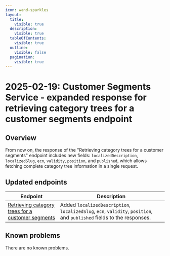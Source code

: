 ```yaml
---
icon: wand-sparkles
layout:
  title:
    visible: true
  description:
    visible: true
  tableOfContents:
    visible: true
  outline:
    visible: false
  pagination:
    visible: true
---
```


# 2025-02-19: Customer Segments Service - expanded response for retrieving category trees for a customer segments endpoint

## Overview

From now on, the response of the "Retrieving category trees for a customer segments" endpoint includes new fields: `localizedDescription`, `localizedSlug`, `ecn`, `validity`, `position`, and `published`, which allows fetching complete category tree information in a single request.

## Updated endpoints

| Endpoint                                                                                                                               | Description                                                                                                            |
|----------------------------------------------------------------------------------------------------------------------------------------|------------------------------------------------------------------------------------------------------------------------|
| [Retrieving category trees for a customer segments](https://emporix.gitbook.io/documentation-portal/api-references/companies-and-customers/customer-segments/api-reference/items-assignments#get-customer-segment-tenant-segments-items-category-trees) | Added `localizedDescription`, `localizedSlug`, `ecn`, `validity`, `position`, and `published` fields to the responses. |

## Known problems

There are no known problems.